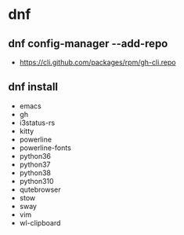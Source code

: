 # dnf
## dnf config-manager --add-repo
- https://cli.github.com/packages/rpm/gh-cli.repo
## dnf install
- emacs
- gh
- i3status-rs
- kitty
- powerline
- powerline-fonts
- python36
- python37
- python38
- python310
- qutebrowser
- stow
- sway
- vim
- wl-clipboard
